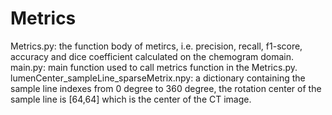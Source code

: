 # Metrics
Metrics.py: the function body of metircs, i.e. precision, recall, f1-score, accuracy and dice coefficient calculated on the chemogram domain.
main.py: main function used to call metrics function in the Metrics.py.
lumenCenter_sampleLine_sparseMetrix.npy:  a dictionary containing the sample line indexes from 0 degree to 360 degree, the rotation center of the sample line is [64,64] which is the center of the CT image.
